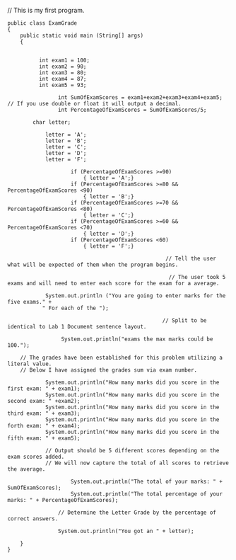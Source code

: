 // This is my first program.

    public class ExamGrade
    {
        public static void main (String[] args)
        {
            
                
              int exam1 = 100;
              int exam2 = 90;
              int exam3 = 80;
              int exam4 = 87;
              int exam5 = 93;
                    
                    int SumOfExamScores = exam1+exam2+exam3+exam4+exam5;    // If you use double or float it will output a decimal. 
                    int PercentageOfExamScores = SumOfExamScores/5;
                            
            char letter;
            
                letter = 'A';
                letter = 'B';
                letter = 'C';
                letter = 'D';
                letter = 'F';
                
                        if (PercentageOfExamScores >=90)
                            { letter = 'A';}
                        if (PercentageOfExamScores >=80 && PercentageOfExamScores <90)
                            { letter = 'B';}
                        if (PercentageOfExamScores >=70 && PercentageOfExamScores <80)
                            { letter = 'C';}
                        if (PercentageOfExamScores >=60 && PercentageOfExamScores <70)
                            { letter = 'D';}
                        if (PercentageOfExamScores <60)
                            { letter = 'F';}
                      
                                                      // Tell the user what will be expected of them when the program begins.
                    
                                                       // The user took 5 exams and will need to enter each score for the exam for a average. 
                
                System.out.println ("You are going to enter marks for the five exams." +
               " For each of the "); 
               
                                                     // Split to be identical to Lab 1 Document sentence layout.
               
                     System.out.println("exams the max marks could be 100.");
        
        // The grades have been established for this problem utilizing a literal value.
        // Below I have assigned the grades sum via exam number.
        
                System.out.println("How many marks did you score in the first exam: " + exam1);
                System.out.println("How many marks did you score in the second exam: " +exam2);
                System.out.println("How many marks did you score in the third exam: " + exam3);
                System.out.println("How many marks did you score in the forth exam: " + exam4);
                System.out.println("How many marks did you score in the fifth exam: " + exam5);
                
                // Output should be 5 different scores depending on the exam scores added.
                // We will now capture the total of all scores to retrieve the average. 
                
                        System.out.println("The total of your marks: " + SumOfExamScores);
                        System.out.println("The total percentage of your marks: " + PercentageOfExamScores);    
                        
                    // Determine the Letter Grade by the percentage of correct answers.
                    
                    System.out.println("You got an " + letter);
        
        }
    }

